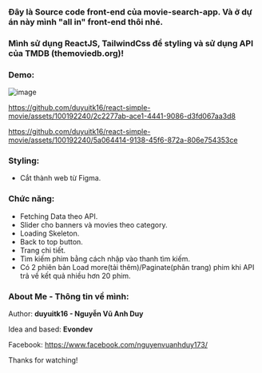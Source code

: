 ### Đây là Source code front-end của movie-search-app. Và ở dự án này mình "all in" front-end thôi nhé.
### Mình sử dụng ReactJS, TailwindCss để styling và sử dụng API của TMDB (themoviedb.org)!

### Demo:

![image](https://github.com/duyuitk16/react-simple-movie/assets/100192240/6b0a607e-d316-4a78-a758-37e1389785d7)

https://github.com/duyuitk16/react-simple-movie/assets/100192240/2c2277ab-ace1-4441-9086-d3fd067aa3d8

https://github.com/duyuitk16/react-simple-movie/assets/100192240/5a064414-9138-45f6-872a-806e754353ce

### Styling:
- Cắt thành web từ Figma.

### Chức năng:

- Fetching Data theo API.
- Slider cho banners và movies theo category.
- Loading Skeleton.
- Back to top button.
- Trang chi tiết.
- Tìm kiếm phim bằng cách nhập vào thanh tìm kiếm.
- Có 2 phiên bản Load more(tải thêm)/Paginate(phân trang) phim khi API trả về kết quả nhiều hơn 20 phim.

### About Me - Thông tin về mình:

Author: **duyuitk16 - Nguyễn Vũ Anh Duy**

Idea and based: **Evondev**

Facebook: https://www.facebook.com/nguyenvuanhduy173/

Thanks for watching!
